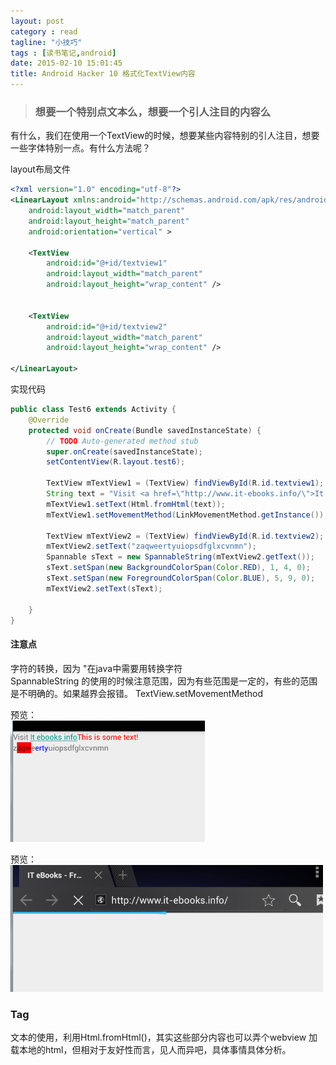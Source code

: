 ```yaml
---
layout: post
category : read
tagline: "小技巧"
tags : [读书笔记,android]
date: 2015-02-10 15:01:45
title: Android Hacker 10 格式化TextView内容
---
```



> ### 想要一个特别点文本么，想要一个引人注目的内容么   
有什么，我们在使用一个TextView的时候，想要某些内容特别的引人注目，想要一些字体特别一点。有什么方法呢？  

layout布局文件  
```xml
<?xml version="1.0" encoding="utf-8"?>
<LinearLayout xmlns:android="http://schemas.android.com/apk/res/android"
    android:layout_width="match_parent"
    android:layout_height="match_parent"
    android:orientation="vertical" >

    <TextView
        android:id="@+id/textview1"
        android:layout_width="match_parent"
        android:layout_height="wrap_content" />


    <TextView
        android:id="@+id/textview2"
        android:layout_width="match_parent"
        android:layout_height="wrap_content" />

</LinearLayout>
```

实现代码
```java
public class Test6 extends Activity {
	@Override
	protected void onCreate(Bundle savedInstanceState) {
		// TODO Auto-generated method stub
		super.onCreate(savedInstanceState);
		setContentView(R.layout.test6);

		TextView mTextView1 = (TextView) findViewById(R.id.textview1);
		String text = "Visit <a href=\"http://www.it-ebooks.info/\">It ebooks info</a><font color=\"red\">This is some text!</font>";
		mTextView1.setText(Html.fromHtml(text));
		mTextView1.setMovementMethod(LinkMovementMethod.getInstance());//涉及文本特定内容点击跳转

		TextView mTextView2 = (TextView) findViewById(R.id.textview2);
		mTextView2.setText("zaqweertyuiopsdfglxcvnmn");
		Spannable sText = new SpannableString(mTextView2.getText());
		sText.setSpan(new BackgroundColorSpan(Color.RED), 1, 4, 0);
		sText.setSpan(new ForegroundColorSpan(Color.BLUE), 5, 9, 0);
		mTextView2.setText(sText);

	}
}
```
#### 注意点
字符的转换，因为 "在java中需要用转换字符    
SpannableString 的使用的时候注意范围，因为有些范围是一定的，有些的范围是不明确的。如果越界会报错。
 TextView.setMovementMethod  
      
预览：     
<img src="/assets/picture/20150210102812.png">



预览：  
<img src="/assets/picture/20150210102847.png">

### Tag  
文本的使用，利用Html.fromHtml()，其实这些部分内容也可以弄个webview 加载本地的html，但相对于友好性而言，见人而异吧，具体事情具体分析。 

  